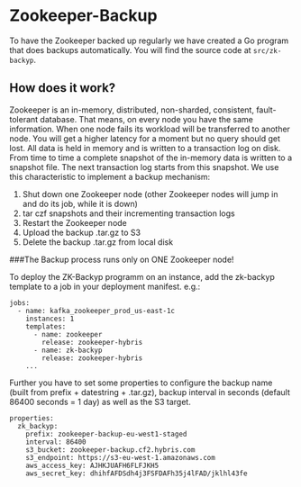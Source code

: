 # <a name="backup"></a>Zookeeper-Backup

To have the Zookeeper backed up regularly we have created a Go program that does backups automatically.
You will find the source code at `src/zk-backyp`.

## How does it work?
Zookeeper is an in-memory, distributed, non-sharded, consistent, fault-tolerant database. That means, on every node you have the same information. When one node fails its workload will be transferred to another node. You will get a higher latency for a moment but no query should get lost. All data is held in memory and is written to a transaction log on disk. From time to time a complete snapshot of the in-memory data is written to a snapshot file. The next transaction log starts from this snapshot.
We use this characteristic to implement a backup mechanism:

1. Shut down one Zookeeper node (other Zookeeper nodes will jump in and do its job, while it is down)
2. tar czf snapshots and their incrementing transaction logs
3. Restart the Zookeeper node
4. Upload the backup .tar.gz to S3
5. Delete the backup .tar.gz from local disk

###The Backup process runs only on ONE Zookeeper node!

To deploy the ZK-Backyp programm on an instance, add the zk-backyp template to a job in your deployment manifest. e.g.:

    jobs:
      - name: kafka_zookeeper_prod_us-east-1c
        instances: 1
        templates:
          - name: zookeeper
            release: zookeeper-hybris
          - name: zk-backyp
            release: zookeeper-hybris
        ...

Further you have to set some properties to configure the backup name (built from prefix + datestring + .tar.gz), backup interval in seconds (default 86400 seconds = 1 day) as well as the S3 target.

    properties:
      zk_backyp:
        prefix: zookeeper-backup-eu-west1-staged
        interval: 86400
        s3_bucket: zookeeper-backup.cf2.hybris.com
        s3_endpoint: https://s3-eu-west-1.amazonaws.com
        aws_access_key: AJHKJUAFH6FLFJKH5
        aws_secret_key: dhihfAFDSdh4j3FSFDAFh35j4lFAD/jklhl43fe
